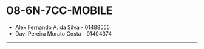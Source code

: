 # 08-6N-7CC-MOBILE

* Alex Fernando A. da Silva - 01488555
* Davi Pereira Morato Costa - 01404374

---